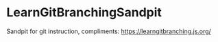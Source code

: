 # LearnGitBranchingSandpit
Sandpit for git instruction, compliments: https://learngitbranching.js.org/
